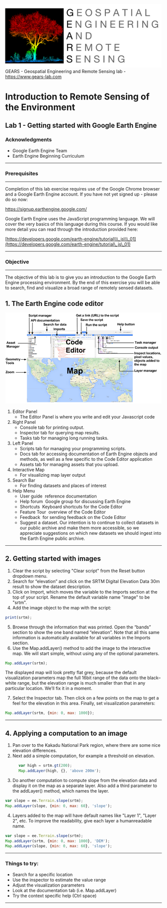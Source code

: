 ![Shaun Levick](GEARS_logo_text.png)
GEARS - Geospatial Engineering and Remote Sensing lab - https://www.gears-lab.com

# Introduction to Remote Sensing of the Environment
Lab 1 - Getting started with Google Earth Engine
--------------

### Acknowledgments
- Google Earth Engine Team
- Earth Engine Beginning Curriculum

------

### Prerequisites
-------------

Completion of this lab exercise requires use of the Google Chrome browser and a Google Earth Engine account. If you have not yet signed up - please do so now:

<https://signup.earthengine.google.com/>

Google Earth Engine uses the JavaScript programming language. We will cover the very basics of this language during this course. If you would like more detail you can read through the introduction provided here:

[https://developers.google.com/earth-engine/tutorial\\\_js\\\_01](https://developers.google.com/earth-engine/tutorial\_js\_01)

------------------------------------------------------------------------

### Objective
---------

The objective of this lab is to give you an introduction to the Google Earth Engine processing environment. By the end of this exercise you will be able to search, find and visualize a broad range of remotely sensed datasets.

## 1. The Earth Engine code editor

![Figure 1. The Google Earth Engine environment](gee_editor.png)


1. Editor Panel
	- The Editor Panel is where you write and edit your Javascript code
2. Right Panel
	- Console tab for printing output.
	- Inspector tab for querying map results.
	- Tasks tab for managing long­ running tasks.
3. Left Panel
	- Scripts tab for managing your programming scripts.
	- Docs tab for accessing documentation of Earth Engine objects and methods, as well as a few specific to the Code Editor application
	- Assets tab for managing assets that you upload.
4. Interactive Map
	- For visualizing map layer output
5. Search Bar
	- For finding datasets and places of interest
6. Help Menu
	- User guide ­ reference documentation
	- Help forum ­ Google group for discussing Earth Engine
	- Shortcuts ­ Keyboard shortcuts for the Code Editor
	- Feature Tour ­ overview of the Code Editor
	- Feedback ­ for sending feedback on the Code Editor
	- Suggest a dataset. Our intention is to continue to collect datasets in our public archive
and make them more accessible, so we appreciate suggestions on which new datasets we should ingest into the Earth Engine public archive.

---------


## 2. Getting started with images

1. Clear the script by selecting "Clear script" from the Reset button dropdown menu.
2. Search for “elevation” and click on the SRTM Digital Elevation Data 30m result to show the dataset description.
3. Click on Import, which moves the variable to the Imports section at the top of your script. Rename the default variable name "image" to be "srtm".
4. Add the image object to the map with the script:

```JavaScript
print(srtm);
```

5. Browse through the information that was printed. Open the “bands” section to show the one band named “elevation”. Note that all this same information is automatically available for all variables in the Imports section.
6. Use the Map.addLayer() method to add the image to the interactive map. We will start simple, without using any of the optional parameters.

```JavaScript
Map.addLayer(srtm);
```

The displayed map will look pretty flat grey, because the default visualization parameters map the full 16­bit range of the data onto the black–white range, but the elevation range is much smaller than that in any particular location. We’ll fix it in a moment.

7. Select the Inspector tab. Then click on a few points on the map to get a feel for the elevation in this area. Finally, set visualization parameters:

```JavaScript
Map.addLayer(srtm, {min: 0, max: 1000});
```

----------

## 4. Applying a computation to an image

1. Pan over to the Kakadu National Park region, where there are some nice elevation differences.
2. Next add a simple computation, for example a threshold on elevation.

```JavaScript    
      var high = srtm.gt(200);
      Map.addLayer(high, {}, 'above 200m');
```

3. Do another computation to compute slope from the elevation data and display it on the map as a separate layer. Also add a third parameter to the addLayer() method, which names the layer.

```JavaScript
var slope = ee.Terrain.slope(srtm);
Map.addLayer(slope, {min: 0, max: 60}, 'slope');
```

4. Layers added to the map will have default names like "Layer 1", "Layer 2", etc. To improve the readability, give each layer a human­readable name.

```JavaScript
var slope = ee.Terrain.slope(srtm);
Map.addLayer(srtm, {min: 0, max: 1000}, 'DEM');
Map.addLayer(slope, {min: 0, max: 60}, 'slope');
```
-------
### Things to try:

- Search for a specific location
- Use the inspector to estimate the value range
- Adjust the visualization parameters
- Look at the documentation tab (i.e. Map.addLayer)
- Try the context­ specific help (Ctrl­ space)

------
